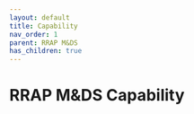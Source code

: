```yaml
---
layout: default
title: Capability
nav_order: 1
parent: RRAP M&DS
has_children: true
---
```


# RRAP M&DS Capability 